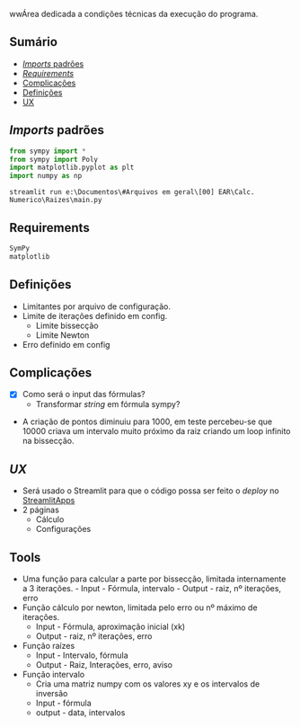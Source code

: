 wwÁrea dedicada a condições técnicas da execução do programa.

## Sumário

- [*Imports* padrões](#Imports_padrões)
- [*Requirements*](#Requirements)
- [Complicações](#Complicações)
- [Definições](#Definições)
- [UX](#UX)

## *Imports* padrões

``` python
from sympy import *
from sympy import Poly
import matplotlib.pyplot as plt
import numpy as np
```

``` CMD
streamlit run e:\Documentos\#Arquivos em geral\[00] EAR\Calc. Numerico\Raizes\main.py
```

## Requirements

``` Python
SymPy
matplotlib
```

## Definições
- Limitantes por arquivo de configuração.
- Limite de iterações definido em config.
	- Limite bissecção
	- Limite Newton
- Erro definido em config

## Complicações

- [x] Como será o input das fórmulas?
	 - Transformar *string* em fórmula sympy?

- A criação de pontos diminuiu para 1000, em teste percebeu-se que 10000 criava um intervalo muito próximo da raiz criando um loop infinito na bissecção.


## *UX*

- Será usado o Streamlit para que o código possa ser feito o *deploy* no [StreamlitApps](https://docs.streamlit.io/deploy/streamlit-community-cloud/deploy-your-app)
- 2 páginas
	- Cálculo
	- Configurações

## Tools
- Uma função para calcular a parte por bissecção, limitada internamente a 3 iterações.
		- Input - Fórmula, intervalo
		- Output - raiz, nº iterações, erro
- Função cálculo por newton, limitada pelo erro ou nº máximo de iterações.
	- Input - Fórmula, aproximação inicial (xk)
	- Output - raiz, nº iterações, erro
- Função raízes
	- Input - Intervalo, fórmula
	- Output - Raiz, Interações, erro, aviso
- Função intervalo
	- Cria uma matriz numpy com os valores xy e os intervalos de inversão
	- Input - fórmula
	- output - data, intervalos
